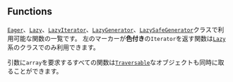 Functions
---------

[`Eager`](#Eager)、[`Lazy`](#Lazy)、[`LazyIterator`](#LazyIterator)、[`LazyGenerator`](#LazyGenerator)、[`LazySafeGenerator`](#LazySafeGenerator)クラスで利用可能な関数の一覧です。
左のマーカーが**色付き**の`Iterator`を返す関数は[`Lazy`](#Lazy)系のクラスでのみ利用できます。

引数に`array`を要求するすべての関数は[`Traversable`](http://php.net/manual/ja/class.traversable.php)なオブジェクトも同時に取ることができます。
